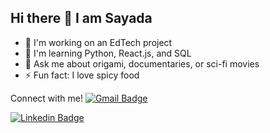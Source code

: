 ## Hi there 👋 I am Sayada

* 🔭 I'm working on an EdTech project
* 🌱 I'm learning Python, React.js, and SQL
* 💬 Ask me about origami, documentaries, or sci-fi movies
* ⚡ Fun fact: I love spicy food

Connect with me! 
<a href="mailto:sayadaaro@gmail.com">
  <img src="https://img.shields.io/badge/Gmail-D14836?style=for-the-badge&logo=gmail&logoColor=white" alt="Gmail Badge"/>
</a>

<a href="https://www.linkedin.com/in/sayadaa">
  <img src="https://img.shields.io/badge/LinkedIn-0077B5?style=for-the-badge&logo=linkedin&logoColor=white" alt="Linkedin Badge"/>
</a>
<!--
**sayadaa/sayadaa** is a ✨ _special_ ✨ repository because its `README.md` (this file) appears on your GitHub profile.

Here are some ideas to get you started:

- 🔭 I’m currently working on ...
- 🌱 I’m currently learning ...
- 👯 I’m looking to collaborate on ...
- 🤔 I’m looking for help with ...
- 💬 Ask me about ...
- 📫 How to reach me: ...
- 😄 Pronouns: ...
- ⚡ Fun fact: ...
-->

